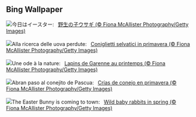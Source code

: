 ## Bing Wallpaper
![](https://www.bing.com/th?id=OHR.BunnyLove_JA-JP1230746476_UHD.jpg&w=1000)今日はイースター:&nbsp;&ensp;[野生の子ウサギ (© Fiona McAllister Photography/Getty Images)](https://www.bing.com/th?id=OHR.BunnyLove_JA-JP1230746476_UHD.jpg)
<br><br/>
![](https://www.bing.com/th?id=OHR.BunnyLove_IT-IT3916580301_UHD.jpg&w=1000)Alla ricerca delle uova perdute:&nbsp;&ensp;[Coniglietti selvatici in primavera (© Fiona McAllister Photography/Getty Images)](https://www.bing.com/th?id=OHR.BunnyLove_IT-IT3916580301_UHD.jpg)
<br><br/>
![](https://www.bing.com/th?id=OHR.BunnyLove_FR-FR9891527833_UHD.jpg&w=1000)Une ode à la nature:&nbsp;&ensp;[Lapins de Garenne au printemps (© Fiona McAllister Photography/Getty Images)](https://www.bing.com/th?id=OHR.BunnyLove_FR-FR9891527833_UHD.jpg)
<br><br/>
![](https://www.bing.com/th?id=OHR.BunnyLove_ES-ES9248343079_UHD.jpg&w=1000)Abran paso al conejito de Pascua:&nbsp;&ensp;[Crías de conejo en primavera (© Fiona McAllister Photography/Getty Images)](https://www.bing.com/th?id=OHR.BunnyLove_ES-ES9248343079_UHD.jpg)
<br><br/>
![](https://www.bing.com/th?id=OHR.BunnyLove_EN-GB7199953818_UHD.jpg&w=1000)The Easter Bunny is coming to town:&nbsp;&ensp;[Wild baby rabbits in spring (© Fiona McAllister Photography/Getty Images)](https://www.bing.com/th?id=OHR.BunnyLove_EN-GB7199953818_UHD.jpg)
<br><br/>
